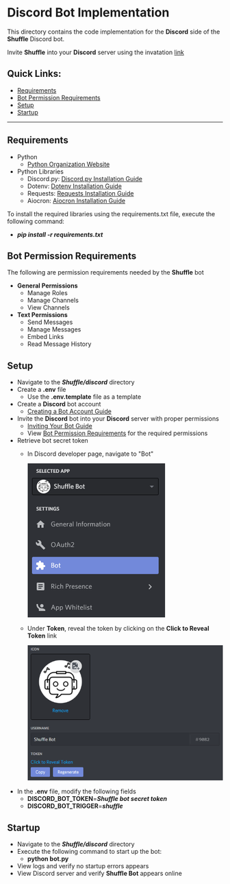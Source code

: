 # Discord Bot Implementation
This directory contains the code implementation for the **Discord** side of the **Shuffle** Discord bot.

Invite **Shuffle** into your **Discord** server using the invatation [link](https://discord.com/api/oauth2/authorize?client_id=745448751287631996&permissions=268528656&scope=bot)

## Quick Links:
- [Requirements](#requirements)
- [Bot Permission Requirements](#bot-permission-requirements)
- [Setup](#setup)
- [Startup](#startup)

----------------------------------

## Requirements
- Python
  - [Python Organization Website](https://www.python.org/)
- Python Libraries
  - Discord.py: [Discord.py Installation Guide](https://discordpy.readthedocs.io/en/latest/intro.html)
  - Dotenv: [Dotenv Installation Guide](https://pypi.org/project/python-dotenv/)
  - Requests: [Requests Installation Guide](https://pypi.org/project/requests/)
  - Aiocron: [Aiocron Installation Guide](https://pypi.org/project/aiocron/)

To install the required libraries using the requirements.txt file, execute the following command:
- ***pip install -r requirements.txt***

## Bot Permission Requirements
The following are permission requirements needed by the **Shuffle** bot
 - **General Permissions**
   - Manage Roles
   - Manage Channels
   - View Channels
 - **Text Permissions**
   - Send Messages
   - Manage Messages
   - Embed Links
   - Read Message History

## Setup
- Navigate to the ***Shuffle/discord*** directory
- Create a **.env** file
  - Use the **.env.template** file as a template
- Create a **Discord** bot account
  - [Creating a Bot Account Guide](https://discordpy.readthedocs.io/en/latest/discord.html#)
- Invite the **Discord** bot into your **Discord** server with proper permissions
  - [Inviting Your Bot Guide](https://discordpy.readthedocs.io/en/latest/discord.html#inviting-your-bot)
  - View [Bot Permission Requirements](#bot-permission-requirements) for the required permissions
- Retrieve bot secret token
  - In Discord developer page, navigate to "Bot"
  
    ![Discord Bot Selection](/images/bot-selection-snap.PNG)
  - Under **Token**, reveal the token by clicking on the **Click to Reveal Token** link

    ![Token Reveal](/images/token-reveal-snap.PNG)
- In the **.env** file, modify the following fields
  - **DISCORD_BOT_TOKEN**=***Shuffle bot secret token***
  - **DISCORD_BOT_TRIGGER**=***shuffle***

## Startup
- Navigate to the ***Shuffle/discord*** directory
- Execute the following command to start up the bot:
  - **python bot.py**
- View logs and verify no startup errors appears
- View Discord server and verify **Shuffle Bot** appears online